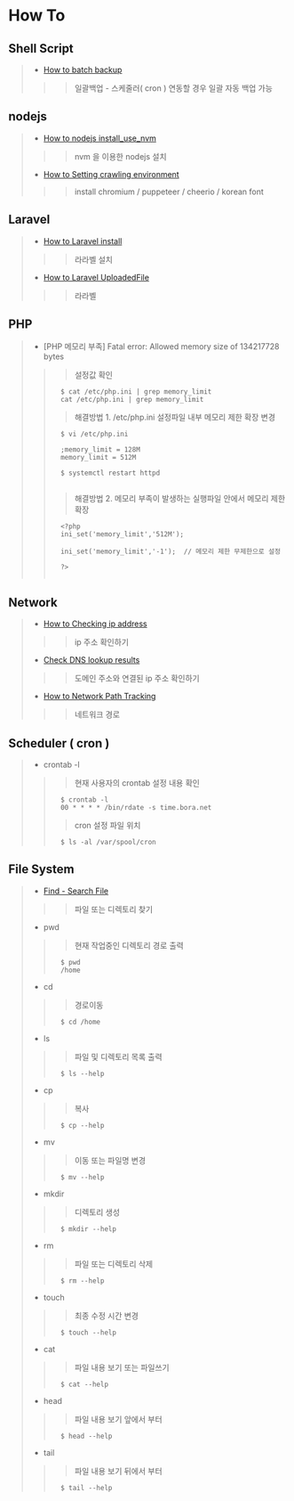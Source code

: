 # How To


## Shell Script
>  - [How to batch backup](./backupscript.md)
>  >  > 일괄백업 - 스케줄러( cron ) 연동할 경우 일괄 자동 백업 가능
>

## nodejs
>  - [How to nodejs install_use_nvm](./centos7_nodejs_install_use_nvm.md)
>  >  > nvm 을 이용한 nodejs 설치 
>
>  - [How to Setting crawling environment](./centos7_nodejs_setting_crawling_environment.md)
>  >  >  install chromium / puppeteer / cheerio / korean font
>


## Laravel
>  - [How to Laravel install](./centos7_laravel_install.md)
>  >  > 라라벨 설치
>
>  - [How to Laravel UploadedFile](./centos7_laravel_file_upload.md)
>  >  > 라라벨 
>

## PHP
>  - [PHP 메모리 부족] Fatal error: Allowed memory size of 134217728 bytes
>
>  >  >설정값 확인
>  >```
>  >   $ cat /etc/php.ini | grep memory_limit
>  >   cat /etc/php.ini | grep memory_limit
>  >
>  >```
>  >  >해결방법 1. /etc/php.ini 설정파일 내부 메모리 제한 확장 변경
>  >```
>  >   $ vi /etc/php.ini
>  >
>  >   ;memory_limit = 128M
>  >   memory_limit = 512M
>  >   
>  >   $ systemctl restart httpd
>  >   
>  >```
>  >  >해결방법 2. 메모리 부족이 발생하는 실행파일 안에서 메모리 제한 확장
>  >```
>  >   <?php
>  >   ini_set('memory_limit','512M');
>  >   
>  >   ini_set('memory_limit','-1');  // 메모리 제한 무제한으로 설정
>  >
>  >   ?>
>  >   
>  >```
>  >
>



## Network
>  - [How to Checking ip address](./how_to_checking_ip_address.md)  
>  >  > ip 주소 확인하기
>
>  - [Check DNS lookup results](./check_dns_lookup_results.md)
>  >  > 도메인 주소와 연결된 ip 주소 확인하기
>
>  - [How to Network Path Tracking](./how_to_network_path_tracking.md)
>  >  > 네트워크 경로 
>

## Scheduler ( cron )
>  - crontab -l
>
>  >  >현재 사용자의 crontab 설정 내용 확인
>  >```
>  >   $ crontab -l
>  >   00 * * * * /bin/rdate -s time.bora.net
>  >
>  >```
>  >  >cron 설정 파일 위치
>  >```
>  >   $ ls -al /var/spool/cron
>  >
>  >```
>  >
>



## File System
>  - [Find - Search File](./search_file.md) 
>  >  >파일 또는 디렉토리 찾기
>
>  - pwd
>  >  >현재 작업중인 디렉토리 경로 출력
>  >```
>  >   $ pwd
>  >   /home
>  >
>  >```
>
>  - cd
>  >  >경로이동
>  >```
>  >   $ cd /home
>  >```
>
>  - ls
>  >  >파일 및 디렉토리 목록 출력
>  >```
>  >   $ ls --help
>  >```
>
>  - cp
>  >  >복사
>  >```
>  >   $ cp --help
>  >```
>
>  - mv
>  >  >이동 또는 파일명 변경
>  >```
>  >   $ mv --help
>  >```
>
>  - mkdir
>  >  >디렉토리 생성
>  >```
>  >   $ mkdir --help
>  >```
>
>  - rm
>  >  >파일 또는 디렉토리 삭제
>  >```
>  >   $ rm --help
>  >```
>
>  - touch
>  >  >최종 수정 시간 변경
>  >```
>  >   $ touch --help
>  >```
>
>  - cat
>  >  >파일 내용 보기 또는 파일쓰기
>  >```
>  >   $ cat --help
>  >```
>
>  - head
>  >  >파일 내용 보기 앞에서 부터
>  >```
>  >   $ head --help
>  >```
>
>  - tail
>  >  >파일 내용 보기 뒤에서 부터
>  >```
>  >   $ tail --help
>  >```
>






